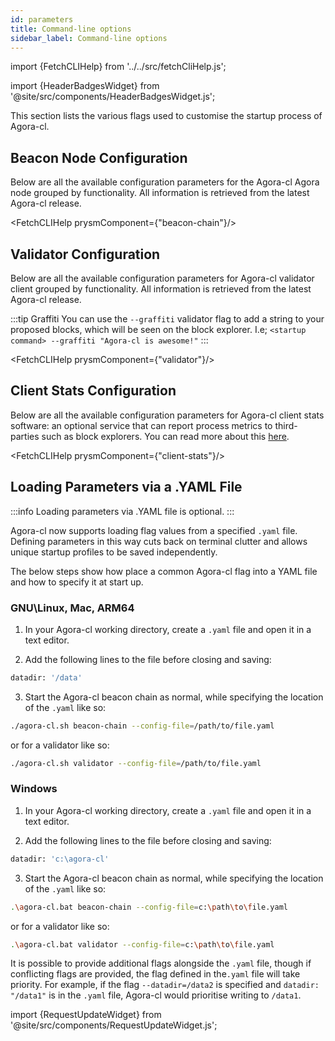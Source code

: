 ```yaml
---
id: parameters
title: Command-line options
sidebar_label: Command-line options
---
```


import {FetchCLIHelp} from '../../src/fetchCliHelp.js';

import {HeaderBadgesWidget} from '@site/src/components/HeaderBadgesWidget.js';


This section lists the various flags used to customise the startup process of Agora-cl.

## Beacon Node Configuration

Below are all the available configuration parameters for the Agora-cl Agora node grouped by functionality. All information is retrieved from the latest Agora-cl release.

<FetchCLIHelp prysmComponent={"beacon-chain"}/>

## Validator Configuration

Below are all the available configuration parameters for Agora-cl validator client grouped by functionality. All information is retrieved from the latest Agora-cl release.

:::tip Graffiti
You can use the `--graffiti` validator flag to add a string to your proposed blocks, which will be seen on the block explorer. I.e; `<startup command> --graffiti "Agora-cl is awesome!"`
:::

<FetchCLIHelp prysmComponent={"validator"}/>

## Client Stats Configuration

Below are all the available configuration parameters for Agora-cl client stats software: an optional service that can report process metrics to third-parties such as block explorers. You can read more about this [here](/docs/agora-cl-usage/client-stats).

<FetchCLIHelp prysmComponent={"client-stats"}/>

## Loading Parameters via a .YAML File

:::info
Loading parameters via .YAML file is optional.
:::

Agora-cl now supports loading flag values from a specified `.yaml` file. Defining parameters in this way cuts back on terminal clutter and allows unique startup profiles to be saved independently.

The below steps show how place a common Agora-cl flag into a YAML file and how to specify it at start up.

### GNU\Linux, Mac, ARM64
1. In your Agora-cl working directory, create a `.yaml` file and open it in a text editor.

2. Add the following lines to the file before closing and saving:
```sh
datadir: '/data'
```

3. Start the Agora-cl beacon chain as normal, while specifying the location of the `.yaml` like so:
```sh
./agora-cl.sh beacon-chain --config-file=/path/to/file.yaml
```
or for a validator like so:
```sh
./agora-cl.sh validator --config-file=/path/to/file.yaml
```

### Windows
1. In your Agora-cl working directory, create a `.yaml` file and open it in a text editor.

2. Add the following lines to the file before closing and saving:
```sh
datadir: 'c:\agora-cl'
```

3. Start the Agora-cl beacon chain as normal, while specifying the location of the `.yaml` like so:
```sh
.\agora-cl.bat beacon-chain --config-file=c:\path\to\file.yaml
```
or for a validator like so:
```sh
.\agora-cl.bat validator --config-file=c:\path\to\file.yaml
```

It is possible to provide additional flags alongside the `.yaml` file, though if conflicting flags are provided, the flag defined in the`.yaml` file will take priority. For example, if the flag `--datadir=/data2` is specified and `datadir: "/data1"` is in the `.yaml` file, Agora-cl would prioritise writing to `/data1`.


import {RequestUpdateWidget} from '@site/src/components/RequestUpdateWidget.js';

<RequestUpdateWidget />
